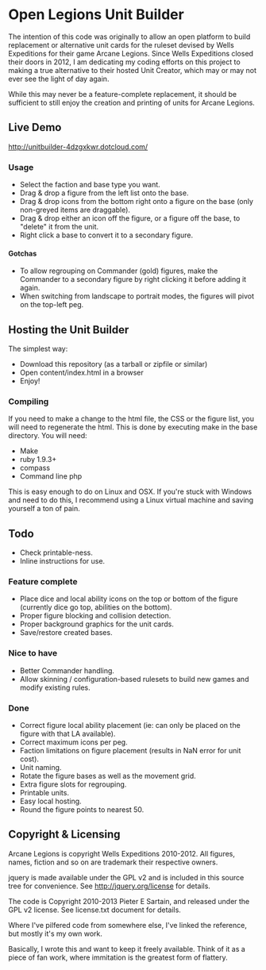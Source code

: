# Open Legions Unit Builder

The intention of this code was originally to allow an open platform to build replacement or alternative unit cards for the ruleset devised by Wells Expeditions for their game Arcane Legions. Since Wells Expeditions closed their doors in 2012, I am dedicating my coding efforts on this project to making a true alternative to their hosted Unit Creator, which may or may not ever see the light of day again.

While this may never be a feature-complete replacement, it should be sufficient to still enjoy the creation and printing of units for Arcane Legions.

## Live Demo

http://unitbuilder-4dzgxkwr.dotcloud.com/

### Usage

 * Select the faction and base type you want.
 * Drag & drop a figure from the left list onto the base.
 * Drag & drop icons from the bottom right onto a figure on the base (only non-greyed items are draggable).
 * Drag & drop either an icon off the figure, or a figure off the base, to "delete" it from the unit.
 * Right click a base to convert it to a secondary figure.

#### Gotchas
 * To allow regrouping on Commander (gold) figures, make the Commander to a secondary figure by right clicking it before adding it again.
 * When switching from landscape to portrait modes, the figures will pivot on the top-left peg.
 
## Hosting the Unit Builder

The simplest way:
 * Download this repository (as a tarball or zipfile or similar)
 * Open content/index.html in a browser
 * Enjoy!

### Compiling
If you need to make a change to the html file, the CSS or the figure list, you will need to regenerate the html. This is done by executing make in the base directory. You will need:

 * Make
 * ruby 1.9.3+
 * compass
 * Command line php

This is easy enough to do on Linux and OSX. If you're stuck with Windows and need to do this, I recommend using a Linux virtual machine and saving yourself a ton of pain.

## Todo

 * Check printable-ness.
 * Inline instructions for use.

### Feature complete
 * Place dice and local ability icons on the top or bottom of the figure (currently dice go top, abilities on the bottom).
 * Proper figure blocking and collision detection.
 * Proper background graphics for the unit cards.
 * Save/restore created bases.

### Nice to have
 * Better Commander handling.
 * Allow skinning / configuration-based rulesets to build new games and modify existing rules.

### Done
 * Correct figure local ability placement (ie: can only be placed on the figure with that LA available).
 * Correct maximum icons per peg.
 * Faction limitations on figure placement (results in NaN error for unit cost).
 * Unit naming.
 * Rotate the figure bases as well as the movement grid.
 * Extra figure slots for regrouping.
 * Printable units.
 * Easy local hosting.
 * Round the figure points to nearest 50.

## Copyright & Licensing

Arcane Legions is copyright Wells Expeditions 2010-2012. All figures, names, fiction and so on are trademark their respective owners.

jquery is made available under the GPL v2 and is included in this source tree for convenience. See http://jquery.org/license for details.

The code is Copyright 2010-2013 Pieter E Sartain, and released under the GPL v2 license. See license.txt document for details.

Where I've pilfered code from somewhere else, I've linked the reference, but mostly it's my own work.

Basically, I wrote this and want to keep it freely available. Think of it as a piece of fan work, where immitation is the greatest form of flattery.